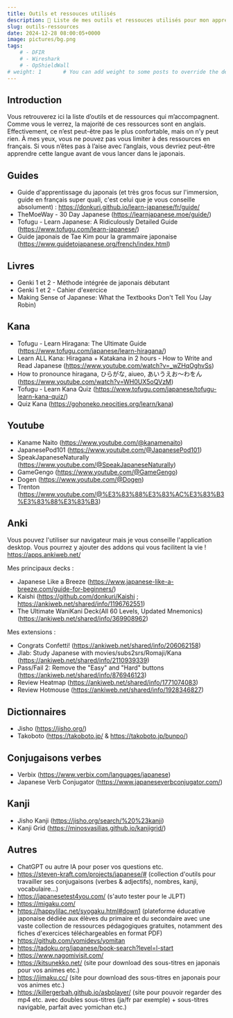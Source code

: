 ```yaml
---
title: Outils et ressouces utilisés
description: 📖 Liste de mes outils et ressouces utilisés pour mon apprentissage du japonais
slug: outils-ressources
date: 2024-12-28 08:00:05+0000
image: pictures/bg.png
tags:
    # - DFIR
    # - Wireshark
    # - OpShieldWall
# weight: 1       # You can add weight to some posts to override the default sorting (date descending)
---
```

## **Introduction**
Vous retrouverez ici la liste d’outils et de ressources qui m’accompagnent. Comme vous le verrez, la majorité de ces ressources sont en anglais. Effectivement, ce n’est peut-être pas le plus confortable, mais on n’y peut rien. À mes yeux, vous ne pouvez pas vous limiter à des ressources en français. Si vous n’êtes pas à l’aise avec l’anglais, vous devriez peut-être apprendre cette langue avant de vous lancer dans le japonais.

## **Guides**
- Guide d'apprentissage du japonais (et très gros focus sur l'immersion, guide en français super quali, c'est celui que je vous conseille absolument) : https://donkuri.github.io/learn-japanese/fr/guide/
- TheMoeWay - 30 Day Japanese (https://learnjapanese.moe/guide/)
- Tofugu - Learn Japanese: A Ridiculously Detailed Guide (https://www.tofugu.com/learn-japanese/)
- Guide japonais de Tae Kim pour la grammaire japonaise (https://www.guidetojapanese.org/french/index.html)

## **Livres**
- Genki 1 et 2 - Méthode intégrée de japonais débutant
- Genki 1 et 2 - Cahier d'exercice
- Making Sense of Japanese: What the Textbooks Don't Tell You (Jay Robin)

## **Kana**
- Tofugu - Learn Hiragana: The Ultimate Guide (https://www.tofugu.com/japanese/learn-hiragana/)
- Learn ALL Kana: Hiragana + Katakana in 2 hours - How to Write and Read Japanese (https://www.youtube.com/watch?v=_wZHqOghvSs)
- How to pronounce hiragana, ひらがな, aiueo, あいうえお〜わをん (https://www.youtube.com/watch?v=WH0UX5oQVzM)
- Tofugu - Learn Kana Quiz (https://www.tofugu.com/japanese/tofugu-learn-kana-quiz/)
- Quiz Kana (https://gohoneko.neocities.org/learn/kana)

## **Youtube**
- Kaname Naito (https://www.youtube.com/@kanamenaito)
- JapanesePod101 (https://www.youtube.com/@JapanesePod101)
- SpeakJapaneseNaturally (https://www.youtube.com/@SpeakJapaneseNaturally)
- GameGengo (https://www.youtube.com/@GameGengo)
- Dogen (https://www.youtube.com/@Dogen)
- Trenton (https://www.youtube.com/@%E3%83%88%E3%83%AC%E3%83%B3%E3%83%88%E3%83%B3)

## **Anki**
Vous pouvez l'utiliser sur navigateur mais je vous conseille l'application desktop. Vous pourrez y ajouter des addons qui vous facilitent la vie ! https://apps.ankiweb.net/

Mes principaux decks : 
- Japanese Like a Breeze (https://www.japanese-like-a-breeze.com/guide-for-beginners/)
- Kaishi (https://github.com/donkuri/Kaishi ; https://ankiweb.net/shared/info/1196762551)
- The Ultimate WaniKani Deck(All 60 Levels, Updated Mnemonics) (https://ankiweb.net/shared/info/369908962)

Mes extensions : 
- Congrats Confetti! (https://ankiweb.net/shared/info/206062158)
- Jlab: Study Japanese with movies/subs2srs/Romaji/Kana (https://ankiweb.net/shared/info/2110939339)
- Pass/Fail 2: Remove the "Easy" and "Hard" buttons (https://ankiweb.net/shared/info/876946123)
- Review Heatmap (https://ankiweb.net/shared/info/1771074083)
- Review Hotmouse (https://ankiweb.net/shared/info/1928346827)

## **Dictionnaires**
- Jisho (https://jisho.org/)
- Takoboto (https://takoboto.jp/ & https://takoboto.jp/bunpo/)

## **Conjugaisons verbes** 
- Verbix (https://www.verbix.com/languages/japanese)
- Japanese Verb Conjugator (https://www.japaneseverbconjugator.com/)

## **Kanji**
- Jisho Kanji (https://jisho.org/search/%20%23kanji)
- Kanji Grid (https://minosvasilias.github.io/kanjigrid/)

## **Autres**
- ChatGPT ou autre IA pour poser vos questions etc.
- https://steven-kraft.com/projects/japanese/# (collection d'outils pour travailler ses conjugaisons (verbes & adjectifs), nombres, kanji, vocabulaire...) 
- https://japanesetest4you.com/ (s'auto tester pour le JLPT)
- https://migaku.com/
- https://happylilac.net/syogaku.html#down1 (plateforme éducative japonaise dédiée aux élèves du primaire et du secondaire avec une vaste collection de ressources pédagogiques gratuites, notamment des fiches d'exercices téléchargeables en format PDF)
- https://github.com/yomidevs/yomitan
- https://tadoku.org/japanese/book-search?level=l-start
- https://www.nagomivisit.com/
- https://kitsunekko.net/ (site pour download des sous-titres en japonais pour vos animes etc.)
- https://jimaku.cc/ (site pour download des sous-titres en japonais pour vos animes etc.)
- https://killergerbah.github.io/asbplayer/ (site pour pouvoir regarder des mp4 etc. avec doubles sous-titres (ja/fr par exemple) + sous-titres navigable, parfait avec yomichan etc.)